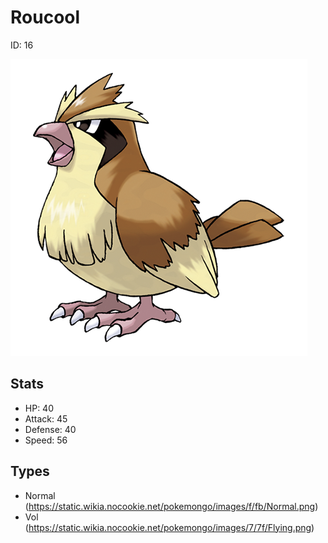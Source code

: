 # Roucool


ID: 16

![](https://raw.githubusercontent.com/PokeAPI/sprites/master/sprites/pokemon/other/official-artwork/16.png "Roucool")

## Stats


 - HP: 40
 - Attack: 45
 - Defense: 40
 - Speed: 56

## Types


 - Normal (https://static.wikia.nocookie.net/pokemongo/images/f/fb/Normal.png)
 - Vol (https://static.wikia.nocookie.net/pokemongo/images/7/7f/Flying.png)
